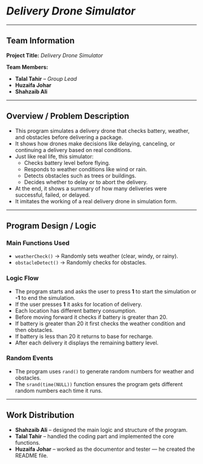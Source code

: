 #  *Delivery Drone Simulator*  

---

##  **Team Information**
**Project Title:** *Delivery Drone Simulator*  

**Team Members:**  
- **Talal Tahir** – *Group Lead*  
- **Huzaifa Johar**  
- **Shahzaib Ali**  

---

##  **Overview / Problem Description**
- This program simulates a delivery drone that checks battery, weather, and obstacles before delivering a package.  
- It shows how drones make decisions like delaying, canceling, or continuing a delivery based on real conditions.  
- Just like real life, this simulator:  
  - Checks battery level before flying.  
  - Responds to weather conditions like wind or rain.  
  - Detects obstacles such as trees or buildings.  
  - Decides whether to delay or to abort the delivery.  
- At the end, it shows a summary of how many deliveries were successful, failed, or delayed.  
- It imitates the working of a real delivery drone in simulation form.  

---

##  **Program Design / Logic**

###  **Main Functions Used**
- `weatherCheck()` → Randomly sets weather (clear, windy, or rainy).  
- `obstacleDetect()` → Randomly checks for obstacles.  

###  **Logic Flow**
- The program starts and asks the user to press **1** to start the simulation or **-1** to end the simulation.  
- If the user presses **1** it asks for location of delivery.  
- Each location has different battery consumption.  
- Before moving forward it checks if battery is greater than 20.  
- If battery is greater than 20 it first checks the weather condition and then obstacles.  
- If battery is less than 20 it returns to base for recharge.  
- After each delivery it displays the remaining battery level.  

###  **Random Events**
- The program uses `rand()` to generate random numbers for weather and obstacles.  
- The `srand(time(NULL))` function ensures the program gets different random numbers each time it runs.     

---

##  **Work Distribution**
- **Shahzaib Ali** – designed the main logic and structure of the program.  
- **Talal Tahir** – handled the coding part and implemented the core functions.  
- **Huzaifa Johar** – worked as the documentor and tester — he created the README file.  






